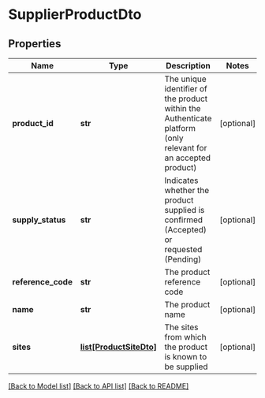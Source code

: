 # SupplierProductDto

## Properties
Name | Type | Description | Notes
------------ | ------------- | ------------- | -------------
**product_id** | **str** | The unique identifier of the product within the Authenticate platform (only relevant for an accepted product) | [optional] 
**supply_status** | **str** | Indicates whether the product supplied is confirmed (Accepted) or requested (Pending) | [optional] 
**reference_code** | **str** | The product reference code | [optional] 
**name** | **str** | The product name | [optional] 
**sites** | [**list[ProductSiteDto]**](ProductSiteDto.md) | The sites from which the product is known to be supplied | [optional] 

[[Back to Model list]](../README.md#documentation-for-models) [[Back to API list]](../README.md#documentation-for-api-endpoints) [[Back to README]](../README.md)


